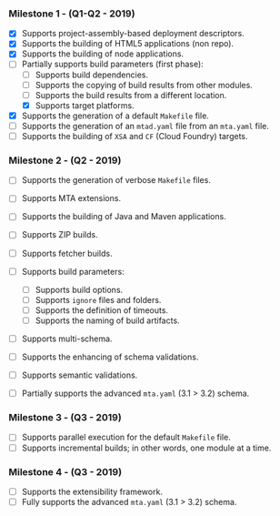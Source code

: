 ### Milestone 1  - (Q1-Q2 - 2019)

 - [x] Supports project-assembly-based deployment descriptors.
 - [x] Supports the building of HTML5 applications (non repo).
 - [x] Supports the building of node applications.
 - [ ] Partially supports build parameters (first phase):
    - [ ] Supports build dependencies.
    - [ ] Supports the copying of build results from other modules.
    - [ ] Supports the build results from a different location.
    - [x] Supports target platforms.
 - [x] Supports the generation of a default `Makefile` file.
 - [ ] Supports the generation of an `mtad.yaml` file from an `mta.yaml` file.
 - [ ] Supports the building of `XSA` and `CF` (Cloud Foundry) targets.

### Milestone 2 - (Q2 - 2019)

  - [ ] Supports the generation of verbose `Makefile` files.
  - [ ] Supports MTA extensions.
  - [ ] Supports the building of Java and Maven applications.
  - [ ] Supports ZIP builds.
  - [ ] Supports fetcher builds.
  - [ ] Supports build parameters:
    - [ ] Supports build options.
    - [ ] Supports `ignore` files and folders.
    - [ ] Supports the definition of timeouts.
    - [ ] Supports the naming of build artifacts.
  - [ ] Supports multi-schema.
  - [ ] Supports the enhancing of schema validations.
  - [ ] Supports semantic validations.
  - [ ] Partially supports the advanced `mta.yaml` (3.1 > 3.2) schema.


 ### Milestone 3 - (Q3 - 2019)

  - [ ] Supports parallel execution for the default `Makefile` file.
  - [ ] Supports incremental builds; in other words, one module at a time.

 ### Milestone 4 - (Q3 - 2019)

 - [ ] Supports the extensibility framework.
 - [ ] Fully supports the advanced `mta.yaml` (3.1 > 3.2) schema.